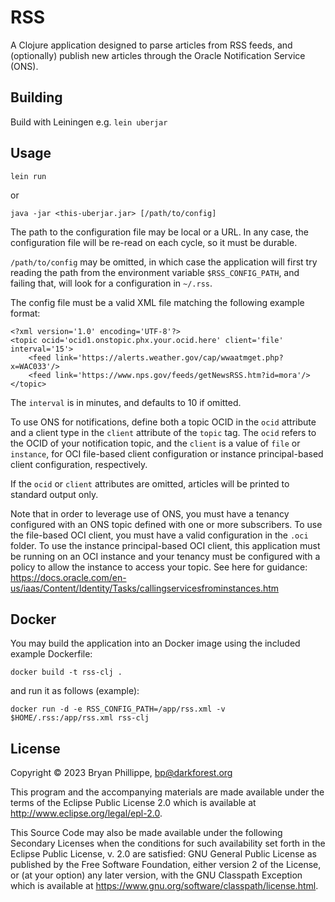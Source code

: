 # RSS

A Clojure application designed to parse articles from RSS feeds, and (optionally) publish new articles through the Oracle Notification Service (ONS).

## Building

Build with Leiningen e.g. `lein uberjar`

## Usage

`lein run`

or

`java -jar <this-uberjar.jar> [/path/to/config]`

The path to the configuration file may be local or a URL. In any case, the configuration file will be re-read on each cycle, so it must be durable.

`/path/to/config` may be omitted, in which case the application will first try reading the path from the environment variable `$RSS_CONFIG_PATH`, and failing that, will look for a configuration in `~/.rss`.

The config file must be a valid XML file matching the following example format:

```
<?xml version='1.0' encoding='UTF-8'?>
<topic ocid='ocid1.onstopic.phx.your.ocid.here' client='file' interval='15'>
    <feed link='https://alerts.weather.gov/cap/wwaatmget.php?x=WAC033'/>
    <feed link='https://www.nps.gov/feeds/getNewsRSS.htm?id=mora'/>
</topic>
```

The `interval` is in minutes, and defaults to 10 if omitted.

To use ONS for notifications, define both a topic OCID in the `ocid` attribute and a client type in the `client` attribute of the `topic` tag.  The `ocid` refers to the OCID of your notification topic, and the `client` is a value of `file` or `instance`, for OCI file-based client configuration or instance principal-based client configuration, respectively.

If the `ocid` or `client` attributes are omitted, articles will be printed to standard output only.

Note that in order to leverage use of ONS, you must have a tenancy configured with an ONS topic defined with one or more subscribers. To use the file-based OCI client, you must have a valid configuration in the `.oci` folder. To use the instance principal-based OCI client, this application must be running on an OCI instance and your tenancy must be configured with a policy to allow the instance to access your topic. See here for guidance: https://docs.oracle.com/en-us/iaas/Content/Identity/Tasks/callingservicesfrominstances.htm

## Docker

You may build the application into an Docker image using the included example Dockerfile:

`docker build -t rss-clj .`

and run it as follows (example):

`docker run -d -e RSS_CONFIG_PATH=/app/rss.xml -v $HOME/.rss:/app/rss.xml rss-clj`

## License

Copyright © 2023 Bryan Phillippe, <bp@darkforest.org>

This program and the accompanying materials are made available under the terms of the Eclipse Public License 2.0 which is available at http://www.eclipse.org/legal/epl-2.0.

This Source Code may also be made available under the following Secondary Licenses when the conditions for such availability set forth in the Eclipse Public License, v. 2.0 are satisfied: GNU General Public License as published by the Free Software Foundation, either version 2 of the License, or (at your option) any later version, with the GNU Classpath Exception which is available at https://www.gnu.org/software/classpath/license.html.
